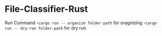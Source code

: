 # File-Classifier-Rust

Run Command
-`cargo run -- organize folder-path` for oragnizing
-`cargo run -- dry-run folder-path` for dry run
